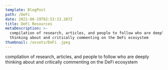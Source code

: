 ```yaml
---
template: BlogPost
path: /DeFi
date: 2021-06-19T02:53:13.287Z
title: DeFi Resources
metaDescription: >-
  compilation of research, articles, and people to follow who are deeply
  thinking about and critically commenting on the DeFi ecosystem
thumbnail: /assets/DeFi .jpeg
---
```

compilation of research, articles, and people to follow who are deeply thinking about and critically commenting on the DeFi ecosystem
